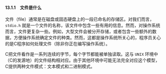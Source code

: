 #### 13.1.1　文件是什么

文件（file）通常是在磁盘或固态硬盘上的一段已命名的存储区。对我们而言， `stdio.h` 就是一个文件的名称，该文件中包含一些有用的信息。然而，对操作系统而言，文件更复杂一些。例如，大型文件会被分开存储，或者包含一些额外的数据，方便操作系统确定文件的种类。然而，这都是操作系统所关心的，程序员关心的是C程序如何处理文件（除非你正在编写操作系统）。

C把文件看作是一系列连续的字节，每个字节都能被单独读取。这与 `UNIX` 环境中（C的发源地）的文件结构相对应。由于其他环境中可能无法完全对应这个模型，C提供两种文件模式：文本模式和二进制模式。


